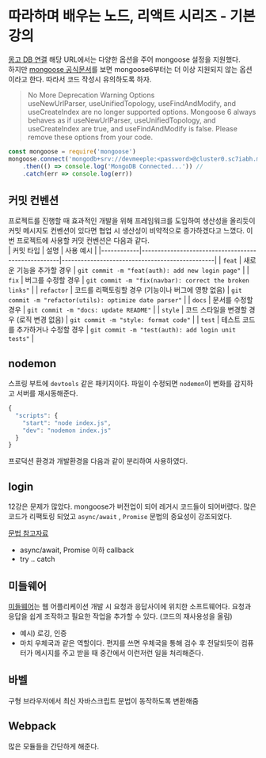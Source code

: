 # 따라하며 배우는 노드, 리액트 시리즈 - 기본 강의
[몽고 DB 연결](https://www.youtube.com/watch?v=IHjolKwrjPE&t=217s) 해당 URL에서는 다양한 옵션을 주어 mongoose 설정을 지원했다.  
하지만 [mongoose 공식문서](https://mongoosejs.com/docs/migrating_to_6.html#no-more-deprecation-warning-options)를 보면 mongoose6부터는 더 이상 지원되지 않는 옵션이라고 한다. 따라서 코드 작성시 유의하도록 하자.
> No More Deprecation Warning Options  
useNewUrlParser, useUnifiedTopology, useFindAndModify, and useCreateIndex are no longer supported options. Mongoose 6 always behaves as if useNewUrlParser, useUnifiedTopology, and useCreateIndex are true, and useFindAndModify is false. Please remove these options from your code.
```javascript
const mongoose = require('mongoose')
mongoose.connect('mongodb+srv://devmeeple:<password>@cluster0.sc7iabh.mongodb.net/?retryWrites=true&w=majority')
    .then(() => console.log('MongoDB Connected...')) //
    .catch(err => console.log(err))
```

## 커밋 컨벤션
프로젝트를 진행할 때 효과적인 개발을 위해 프레임워크를 도입하여 생산성을 올리듯이 커밋 메시지도 컨벤션이 있다면 협업 시 생산성이 비약적으로 증가하겠다고 느꼈다. 이번 프로젝트에 사용할 커밋 컨벤션은 다음과 같다.  
| 커밋 타입 | 설명                                               | 사용 예시                                      |
|------------|----------------------------------------------------|------------------------------------------------|
| `feat`     | 새로운 기능을 추가할 경우                           | `git commit -m "feat(auth): add new login page"` |
| `fix`      | 버그를 수정할 경우                                 | `git commit -m "fix(navbar): correct the broken links"` |
| `refactor` | 코드를 리팩토링할 경우 (기능이나 버그에 영향 없음) | `git commit -m "refactor(utils): optimize date parser"` |
| `docs`     | 문서를 수정할 경우                                 | `git commit -m "docs: update README"`          |
| `style`    | 코드 스타일을 변경할 경우 (로직 변경 없음)          | `git commit -m "style: format code"`           |
| `test`     | 테스트 코드를 추가하거나 수정할 경우                | `git commit -m "test(auth): add login unit tests"` |

## nodemon
스프링 부트에 `devtools` 같은 패키지이다. 파일이 수정되면 `nodemon`이 변화를 감지하고 서버를 재시동해준다.
```javascript
{
  "scripts": {
    "start": "node index.js",
    "dev": "nodemon index.js"
  }
}

```
프로덕션 환경과 개발환경을 다음과 같이 분리하여 사용하였다.

## login
12강은 문제가 많았다. mongoose가 버전업이 되어 레거시 코드들이 되어버렸다. 많은 코드가 리팩토링 되었고 `async/await` , `Promise` 문법의 중요성이 강조되었다.

[문법 참고자료](https://ko.javascript.info/)
- async/await, Promise 이하 callback
- try .. catch

## 미들웨어
[미들웨어](https://expressjs.com/ko/guide/using-middleware.html)는 웹 어플리케이션 개발 시 요청과 응답사이에 위치한 소프트웨어다. 요청과 응답을 쉽게 조작하고 필요한 작업을 추가할 수 있다. (코드의 재사용성을 올림)
- 예시) 로깅, 인증
- 마치 우체국과 같은 역할이다. 편지를 쓰면 우체국을 통해 검수 후 전달되듯이 컴퓨터가 메시지를 주고 받을 때 중간에서 이런저런 일을 처리해준다.

## 바벨
구형 브라우저에서 최신 자바스크립트 문법이 동작하도록 변환해줌

## Webpack
많은 모듈들을 간단하게 해준다.

